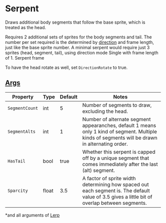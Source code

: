 # Serpent

Draws additional body segments that follow the base sprite, which is treated as the head.

Requires 2 additional sets of sprites for the body segments and tail. The number per set required is the determined by [direction](3.0-Direction.md) and frame length, just like the base sprite number. A minimal serpent would require just 3 sprites (head, segment, tail), using direction mode Single with frame length of 1. Serpent frame

To have the head rotate as well, set `DirectionRotate` to true.

## [Args](~/api/TrinketTinker.Models.MotionArgs.HopArgs.yml)

| Property | Type | Default | Notes |
| -------- | ---- | ------- | ----- |
| `SegmentCount` | int | 5 | Number of segments to draw, excluding the head. |
| `SegmentAlts` | int | 1 | Number of alternate segment appearanches, default 1 means only 1 kind of segment. Multiple kinds of segments will be drawn in alternating order. |
| `HasTail` | bool | true | Whether this serpent is capped off by a unique segment that comes immediately after the last (alt) segment. |
| `Sparcity` | float | 3.5 | A factor of sprite width determining how spaced out each segment is. The default value of 3.5 gives a little bit of overlap between segments. |

*and all arguments of [Lerp](3.z.000-Lerp.md)
